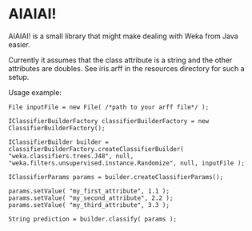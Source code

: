 # AIAIAI!

AIAIAI! is a small library that might make dealing with Weka from Java easier.

Currently it assumes that the class attribute is a string and the other attributes are doubles. See iris.arff in the resources directory for such a setup.

Usage example:

```
File inputFile = new File( /*path to your arff file*/ );

IClassifierBuilderFactory classifierBuilderFactory = new ClassifierBuilderFactory();

IClassifierBuilder builder = classifierBuilderFactory.createClassifierBuilder( "weka.classifiers.trees.J48", null, "weka.filters.unsupervised.instance.Randomize", null, inputFile );

IClassifierParams params = builder.createClassifierParams();

params.setValue( "my_first_attribute", 1.1 );
params.setValue( "my_second_attribute", 2.2 );
params.setValue( "my_third_attribute", 3.3 );

String prediction = builder.classify( params );
```
